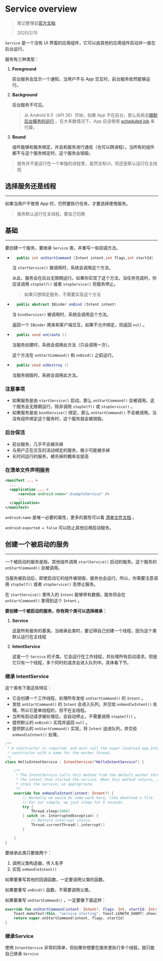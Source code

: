 # Service overview

> 笔记整理自[官方文档](https://developer.android.com/guide/components/services)
>
> 2020/2/15

`Service` 是一个没有 UI 界面的应用组件，它可以由其他的应用组件启动并一直在后台运行。

服务有三种类型：

1. **Foreground**

    前台服务会显示一个通知，当用户不与 App 交互时，前台服务依然能够运行。

2. **Background**

    后台服务不可见。

    > 从 Android 8.0（API 26）开始，如果 App 不在前台，那么系统会[限制后台服务的运行](https://developer.android.com/about/versions/oreo/background.html) 。在大多数情况下，App 应该使用  [scheduled job](https://developer.android.com/topic/performance/scheduling.html)  来代替。

3. **Bound**

    组件能够和服务绑定，并且和服务进行通信（也可以跨进程）。当所有的组件都不与这个服务绑定时，这个服务会销毁。

> 服务并不是运行在一个单独的进程里，虽然没有UI，但还是默认运行在主线程



## 选择服务还是线程

---

如果当用户不使用 App 时，仍然要执行任务，才要选择使用服务。

> 服务默认运行在主线程，要自己切换



## 基础

---

要创建一个服务，要继承 `Service` 类，并重写一些回调方法。

* ```java
    public int onStartCommand (Intent intent,int flags,int startId)
    ```

    当 `startService()` 被调用时，系统会调用这个方法。

    从此，服务会在后台无限期运行。如果你实现了这个方法，当任务完成时，你应该调用 `stopSelf()` 或者 `stopService()` 将服务停止。

    > 如果只想绑定服务，不需要实现这个方法



* ```java
    public abstract IBinder onBind (Intent intent)
    ```

    当 `bindService()` 被调用时，系统会调用这个方法。

    返回一个 `IBinder` 用来和客户端交互，如果不允许绑定，则返回 `null` 。



* ```java
    public void onCreate ()
    ```

    当服务创建时，系统会调用此方法（只会调用一次）。

    这个方法在 `onStartCommand()` 和 `onBind()` 之前运行。



* ```java
    public void onDestroy ()
    ```

    当服务销毁时，系统会调用此方法。



### 注意事项

* 如果服务是由 `startService()` 启动，那么 `onStartCommand()` 会被调用。这个服务会无限期运行，除非调用 `stopSelf()` 或 `stopService()` 。
* 如果服务是由 `bindService()` 绑定，那么 `onStartCommand()` 不会被调用。当没有组件绑定这个服务时，这个服务就会被销毁。



### 后台保活

* 前台服务，几乎不会被杀掉
* 与用户正在交互的活动绑定的服务，极少可能被杀掉
* 长时间运行的服务，被杀掉的概率会提高



### 在清单文件声明服务

```xml
<manifest ... >
  ...
  <application ... >
      <service android:name=".ExampleService" />
      ...
  </application>
</manifest>
```

`android:name` 是唯一必要的属性，更多的属性可以看 [清单文件文档](https://developer.android.com/guide/topics/manifest/service-element.html) 。

`android:exported = false` 可以防止其他应用启动服务。



## 创建一个被启动的服务

---

一个被启动的服务是指，其他组件调用 `startService()` 启动的服务。这个服务的 `onStartCommand()` 会被调用。

当服务被启动后，即使启动它的组件被销毁，服务也会运行。所以，你需要注意调用 `stopSelf()` 或者 `stopService()` 去停止服务。

在 `startService()` 里传入的 `Intent` 能够带有数据，服务将会在 `onStartCommand()` 里得到这个 `Intent` 。

**要创建一个被启动的服务，你有两个类可以选择继承：**

1. **Service**

    这是所有服务的基类。当继承此类时，要记得自己创建一个线程，因为这个类默认运行在主线程

2. **IntentService**

    这是一个 `Service` 的子类。它会运行在工作线程，并处理所有启动请求。但是它只有一个线程，多个同时的请求会进入队列中。具体看下节。



### 继承 IntentService

这个类有下面这些特征：

* 它会创建一个工作线程，处理所有发给 `onStartCommand()` 的 `Intent` 。
* 发给 `onStartCommand()` 的 `Intent` 会进入队列，并交给 `onHandleIntent()` 处理。所以它是单线程的，但不在主线程。
* 当所有启动请求被处理后，会自动停止，不需要调用 `stopSelf()` 。
* 提供默认的 `onBind()` 实现并返回 `null` 。
* 提供默认的 `onStartCommand()` 实现，将 `Intent` 送进队列，并交给 `onHandleIntent()` 处理。

```kotlin
/**
 * A constructor is required, and must call the super [android.app.IntentService.IntentService]
 * constructor with a name for the worker thread.
 */
class HelloIntentService : IntentService("HelloIntentService") {

    /**
     * The IntentService calls this method from the default worker thread with
     * the intent that started the service. When this method returns, IntentService
     * stops the service, as appropriate.
     */
    override fun onHandleIntent(intent: Intent?) {
        // Normally we would do some work here, like download a file.
        // For our sample, we just sleep for 5 seconds.
        try {
            Thread.sleep(5000)
        } catch (e: InterruptedException) {
            // Restore interrupt status.
            Thread.currentThread().interrupt()
        }

    }
}
```

要继承此类只要做两个：

1. 调用父类构造器，传入名字
2. 实现 `onHandleIntent()` 

如果要重写其他的回调函数，一定要调用父类的函数。

如果要重写 `onBind()` 函数，不需要调用父类。

如果要重写 `onStartCommand()` ，一定要像下面这样：

```kotlin
override fun onStartCommand(intent: Intent?, flags: Int, startId: Int): Int {
    Toast.makeText(this, "service starting", Toast.LENGTH_SHORT).show()
    return super.onStartCommand(intent, flags, startId)
}
```



### 继承Service

使用 `IntentService` 非常的简单，但如果你想要在服务里执行多个线程，就只能自己继承 `Service` 

